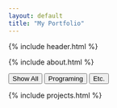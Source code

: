 ```yaml
---
layout: default
title: "My Portfolio"
---
```

{% include header.html %}

{% include about.html %}

<!-- 카테고리 필터 버튼 -->
<div class="category-buttons">
  <button onclick="filterPosts('all')">Show All</button>
  <button onclick="filterPosts('Programing')"> Programing </button>
  <button onclick="filterPosts('ETC')"> Etc. </button>
</div>

{% include projects.html %}
